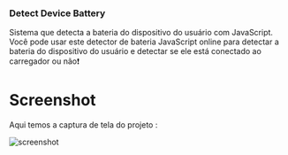 
### Detect Device Battery
Sistema que detecta a bateria do dispositivo do usuário com JavaScript. Você pode usar este detector de bateria JavaScript online para detectar a bateria do dispositivo do usuário e detectar se ele está conectado ao carregador ou não❗️

# Screenshot

Aqui temos a captura de tela do projeto :

![screenshot](screenshot.jpg)